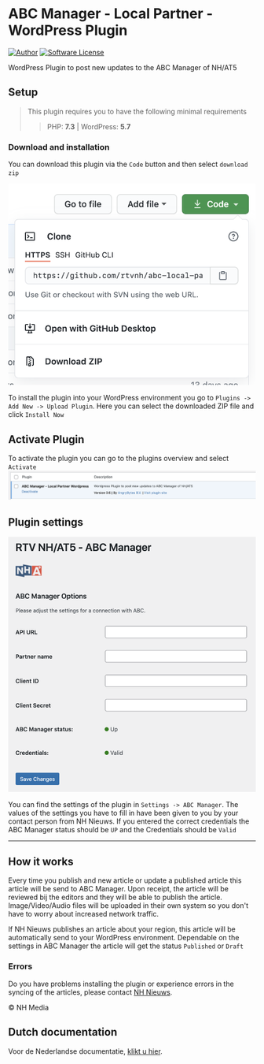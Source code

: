 # ABC Manager - Local Partner - WordPress Plugin

[![Author](http://img.shields.io/badge/author-@angrybytes-blue.svg?style=flat-square)](https://twitter.com/angrybytes)
[![Software License](https://img.shields.io/badge/license-proprietary-brightgreen.svg?style=flat-square)](LICENSE.md)

WordPress Plugin to post new updates to the ABC Manager of NH/AT5

## Setup

> This plugin requires you to have the following minimal requirements
> > PHP: **7.3** | WordPress: **5.7**

### Download and installation

You can download this plugin via the `Code` button and then select `download zip`

![Clone or Download](./docs/images/clone-download.png)

To install the plugin into your WordPress environment you go to `Plugins -> Add New -> Upload Plugin`. Here you can
select the downloaded ZIP file and click `Install Now`

## Activate Plugin

To activate the plugin you can go to the plugins overview and select `Activate`
![Activate plugin](./docs/images/plugins.png)

## Plugin settings

![Plugin](./docs/images/plugin.png)

You can find the settings of the plugin in `Settings -> ABC Manager`. The values of the settings you have to fill in
have been given to you by your contact person from NH Nieuws. If you entered the correct credentials the  ABC Manager
status should be `UP` and the Credentials should be `Valid`

---

## How it works

Every time you publish and new article or update a published article this article will be send to ABC Manager.
Upon receipt, the article will be reviewed bij the editors and they will be able to publish the article.
Image/Video/Audio files will be uploaded in their own system so you don't have to worry about increased network traffic.

If NH Nieuws publishes an article about your region, this article will be automatically send to your WordPress environment.
Dependable on the settings in ABC Manager the article will get the status `Published` or `Draft`

### Errors

Do you have problems installing the plugin or experience errors in the syncing of the articles, please contact
[NH Nieuws](https://www.nhnieuws.nl/contact).

&copy;  NH Media

## Dutch documentation

Voor de Nederlandse
documentatie, [klikt u hier](https://github.com/rtvnh/abc-local-wp-plugin/blob/develop/docs/nl.md).
